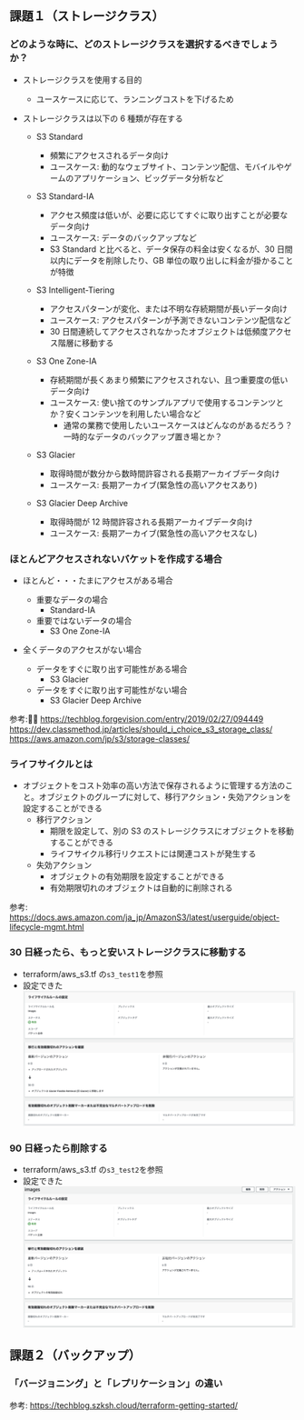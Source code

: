 ## 課題１（ストレージクラス）

### どのような時に、どのストレージクラスを選択するべきでしょうか？

- ストレージクラスを使用する目的

  - ユースケースに応じて、ランニングコストを下げるため

- ストレージクラスは以下の 6 種類が存在する

  - S3 Standard

    - 頻繁にアクセスされるデータ向け
    - ユースケース: 動的なウェブサイト、コンテンツ配信、モバイルやゲームのアプリケーション、ビッグデータ分析など

  - S3 Standard-IA

    - アクセス頻度は低いが、必要に応じてすぐに取り出すことが必要なデータ向け
    - ユースケース: データのバックアップなど
    - S3 Standard と比べると、データ保存の料金は安くなるが、30 日間以内にデータを削除したり、GB 単位の取り出しに料金が掛かることが特徴

  - S3 Intelligent-Tiering

    - アクセスパターンが変化、または不明な存続期間が長いデータ向け
    - ユースケース: アクセスパターンが予測できないコンテンツ配信など
    - 30 日間連続してアクセスされなかったオブジェクトは低頻度アクセス階層に移動する

  - S3 One Zone-IA

    - 存続期間が長くあまり頻繁にアクセスされない、且つ重要度の低いデータ向け
    - ユースケース: 使い捨てのサンプルアプリで使用するコンテンツとか？安くコンテンツを利用したい場合など
      - 通常の業務で使用したいユースケースはどんなのがあるだろう？一時的なデータのバックアップ置き場とか？

  - S3 Glacier

    - 取得時間が数分から数時間許容される長期アーカイブデータ向け
    - ユースケース: 長期アーカイブ(緊急性の高いアクセスあり)

  - S3 Glacier Deep Archive

    - 取得時間が 12 時間許容される長期アーカイブデータ向け
    - ユースケース: 長期アーカイブ(緊急性の高いアクセスなし)

### ほとんどアクセスされないバケットを作成する場合

- ほとんど・・・たまにアクセスがある場合

  - 重要なデータの場合
    - Standard-IA
  - 重要ではないデータの場合
    - S3 One Zone-IA

- 全くデータのアクセスがない場合

  - データをすぐに取り出す可能性がある場合
    - S3 Glacier
  - データをすぐに取り出す可能性がない場合
    - S3 Glacier Deep Archive

参考:
https://techblog.forgevision.com/entry/2019/02/27/094449  
https://dev.classmethod.jp/articles/should_i_choice_s3_storage_class/  
https://aws.amazon.com/jp/s3/storage-classes/

### ライフサイクルとは

- オブジェクトをコスト効率の高い方法で保存されるように管理する方法のこと。オブジェクトのグループに対して、移行アクション・失効アクションを設定することができる
  - 移行アクション
    - 期限を設定して、別の S3 のストレージクラスにオブジェクトを移動することができる
    - ライフサイクル移行リクエストには関連コストが発生する
  - 失効アクション
    - オブジェクトの有効期限を設定することができる
    - 有効期限切れのオブジェクトは自動的に削除される

参考:
https://docs.aws.amazon.com/ja_jp/AmazonS3/latest/userguide/object-lifecycle-mgmt.html

### 30 日経ったら、もっと安いストレージクラスに移動する

- terraform/aws_s3.tf の`s3_test1`を参照
- 設定できた ![スクリーンショット](images/image1.png)

### 90 日経ったら削除する

- terraform/aws_s3.tf の`s3_test2`を参照
- 設定できた ![スクリーンショット](images/image2.png)

## 課題２（バックアップ）

### 「バージョニング」と「レプリケーション」の違い

参考:
https://techblog.szksh.cloud/terraform-getting-started/
